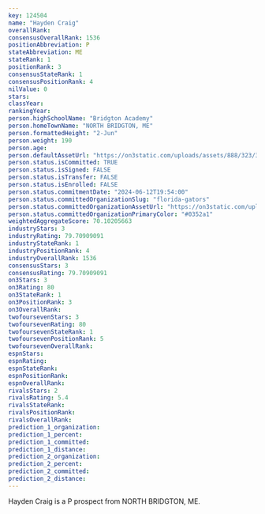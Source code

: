 ```yaml
---
key: 124504
name: "Hayden Craig"
overallRank: 
consensusOverallRank: 1536
positionAbbreviation: P
stateAbbreviation: ME
stateRank: 1
positionRank: 3
consensusStateRank: 1
consensusPositionRank: 4
nilValue: 0
stars: 
classYear: 
rankingYear: 
person.highSchoolName: "Bridgton Academy"
person.homeTownName: "NORTH BRIDGTON, ME"
person.formattedHeight: "2-Jun"
person.weight: 190
person.age: 
person.defaultAssetUrl: "https://on3static.com/uploads/assets/888/323/323888.jpeg"
person.status.isCommitted: TRUE
person.status.isSigned: FALSE
person.status.isTransfer: FALSE
person.status.isEnrolled: FALSE
person.status.commitmentDate: "2024-06-12T19:54:00"
person.status.committedOrganizationSlug: "florida-gators"
person.status.committedOrganizationAssetUrl: "https://on3static.com/uploads/assets/935/149/149935.svg"
person.status.committedOrganizationPrimaryColor: "#0352a1"
weightedAggregateScore: 70.10205663
industryStars: 3
industryRating: 79.70909091
industryStateRank: 1
industryPositionRank: 4
industryOverallRank: 1536
consensusStars: 3
consensusRating: 79.70909091
on3Stars: 3
on3Rating: 80
on3StateRank: 1
on3PositionRank: 3
on3OverallRank: 
twofoursevenStars: 3
twofoursevenRating: 80
twofoursevenStateRank: 1
twofoursevenPositionRank: 5
twofoursevenOverallRank: 
espnStars: 
espnRating: 
espnStateRank: 
espnPositionRank: 
espnOverallRank: 
rivalsStars: 2
rivalsRating: 5.4
rivalsStateRank: 
rivalsPositionRank: 
rivalsOverallRank: 
prediction_1_organization: 
prediction_1_percent: 
prediction_1_committed: 
prediction_1_distance: 
prediction_2_organization: 
prediction_2_percent: 
prediction_2_committed: 
prediction_2_distance: 
---
```

Hayden Craig is a P prospect from NORTH BRIDGTON, ME.